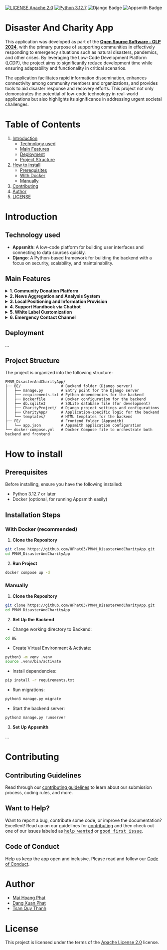 [![LICENSE Apache 2.0](https://img.shields.io/badge/license-Apache%202.0-blue?style=flat-square)](https://www.apache.org/licenses/LICENSE-2.0)
[![Python 3.12.7](https://img.shields.io/badge/python-3.12.7-blue)](https://www.python.org/downloads/release/python-3127/)
![Django Badge](https://img.shields.io/badge/django-092E20?logo=django&logoColor=white)
![Appsmith Badge](https://img.shields.io/badge/Appsmith-2A2F3D?logo=appsmith&logoColor=fff)

# Disaster And Charity App

This application was developed as part of the **[Open Source Software - OLP 2024](https://www.olp.vn/procon-pmmn/ph%E1%BA%A7n-m%E1%BB%81m-ngu%E1%BB%93n-m%E1%BB%9F)**, with the primary purpose of supporting communities in effectively responding to emergency situations such as natural disasters, pandemics, and other crises. By leveraging the Low-Code Development Platform (LCDP), the project aims to significantly reduce development time while ensuring adaptability and functionality in critical scenarios.

The application facilitates rapid information dissemination, enhances connectivity among community members and organizations, and provides tools to aid disaster response and recovery efforts. This project not only demonstrates the potential of low-code technology in real-world applications but also highlights its significance in addressing urgent societal challenges.

# Table of Contents

1. [Introduction](#introduction)
    - [Technology used](#technology-used)
    - [Main Features](#main-features)
    - [Deployment](#deployment)
    - [Project Structure](#project-structure)
2. [How to install](#how-to-install)
    - [Prerequisites](#prerequisites)
    - [With Docker](#with-docker-recommended)
    - [Manually](#manually)
3. [Contributing](#contributing)
4. [Author](#author)
5. [LICENSE](#license)

# Introduction

## Technology used

- **Appsmith**: A low-code platform for building user interfaces and connecting to data sources quickly.
- **Django**: A Python-based framework for building the backend with a focus on security, scalability, and maintainability.

## Main Features

<details>
<summary><b>1. Community Donation Platform</b></summary>

  - **Multi-Model Donations**: Supports diverse donation methods, including cash, physical goods, and online payments through popular channels.  
  - **Transparency and Accountability**: Displays detailed contribution data, including total funds/items collected, donor information, and fund allocation.  
  - **User-Friendly Interface**: Offers an intuitive interface for easy access and streamlined donation processes.  
</details>

<details>
<summary><b>2. News Aggregation and Analysis System</b></summary>

  - **Curated Information**: Collects and filters news from reliable media sources focusing on pandemics, natural disasters, and emergencies.  
  - **Data Analysis**: Identifies trends, statuses, and levels of impact in different regions, improving forecasting and response capabilities.  
  - **Categorized Content**: Organizes information by topics, regions, and urgency, allowing users to quickly access relevant updates.  
</details>

<details>
<summary><b>3. Local Positioning and Information Provision</b></summary>

  - **GPS Integration**: Identifies the user's current location using GPS technology.  
  - **Localized Updates**: Provides real-time information on risks such as diseases and natural disasters in the user’s area.  
  - **Personalized Solutions**: Suggests tailored preventive measures and response strategies based on the user's location and circumstances.
</details>

<details>
<summary><b>4. Support Handbook via Chatbot</b></summary>

  - **Interactive Assistance**: A chatbot that interacts with users to provide information, answer queries, and offer support in emergencies.
  - **Multilingual Support**: Accommodates global users by offering support in multiple languages.
</details>

<details>
<summary><b>5. White Label Customization</b></summary>

  - **Brand Adaptability**: Allows customization of the system's interface and functionalities to align with an organization's branding and needs.
  - **Donation and Language Configuration**: Supports integration of specific donation types and languages tailored to target audiences.
</details>

<details>
<summary><b>6. Emergency Contact Channel</b></summary>

  - **Directory Access**: Provides a comprehensive directory of emergency contact numbers, including rescue services, medical assistance, and relief organizations.  
  - **Quick Call Integration**: Enables users to make direct calls to critical contacts through the application for immediate help in emergencies.
</details>

## Deployment

...

## Project Structure

The project is organized into the following structure:

```
PMNM_DisasterAndCharityApp/
├── BE/                  # Backend folder (Django server)
│   ├── manage.py        # Entry point for the Django server
│   ├── requirements.txt # Python dependencies for the backend
│   ├── Dockerfile       # Docker configuration for the backend
│   ├── db.sqlite3       # SQLite database file (for development)
│   ├── CharityProject/  # Django project settings and configurations
│   ├── CharityApp/      # Application-specific logic for the backend
│   └── templates/       # HTML templates for the backend
├── FE/                  # Frontend folder (Appsmith)
│   └── app.json         # Appsmith application configuration
└── docker-compose.yml   # Docker Compose file to orchestrate both backend and frontend
```

# How to install

## Prerequisites  
Before installing, ensure you have the following installed:  
- Python 3.12.7 or later
- Docker (optional, for running Appsmith easily)

## Installation Steps

### With Docker (recommended)

1. **Clone the Repository**  
```bash
git clone https://github.com/HPhat03/PMNM_DisasterAndCharityApp.git
cd PMNM_DisasterAndCharityApp
```

2. **Run Project**
```bash
docker compose up -d
```

### Manually

1. **Clone the Repository**  
```bash
git clone https://github.com/HPhat03/PMNM_DisasterAndCharityApp.git
cd PMNM_DisasterAndCharityApp
```

2. **Set Up the Backend**

- Change working directory to Backend:
```bash
cd BE
```

- Create Virtual Environment & Activate:
```bash
python3 -m venv .venv
source .venv/bin/activate
```

- Install dependencies:
```bash
pip install -r requirements.txt
```

- Run migrations:
```bash
python3 manage.py migrate
```

- Start the backend server:
```bash
python3 manage.py runserver
```

3. **Set Up Appsmith**

...

# Contributing

## Contributing Guidelines

Read through our [contributing guidelines][contributing] to learn about our submission process, coding rules, and more.

## Want to Help?

Want to report a bug, contribute some code, or improve the documentation? Excellent! Read up on our guidelines for [contributing][contributing] and then check out one of our issues labeled as <kbd>[help wanted](https://github.com/HPhat03/PMNM_DisasterAndCharityApp/labels/help%20wanted)</kbd> or <kbd>[good first issue](https://github.com/HPhat03/PMNM_DisasterAndCharityApp/labels/good%20first%20issue)</kbd>.

## Code of Conduct

Help us keep the app open and inclusive. Please read and follow our [Code of Conduct][codeofconduct].

# Author

-   [Mai Hoang Phat](https://github.com/HPhat03)
-   [Dang Xuan Phat](https://github.com/xuanphat11112003)
-   [Tsan Quy Thanh](https://github.com/quythanh)

# License

This project is licensed under the terms of the [Apache License 2.0](http://www.apache.org/licenses/) license.


[codeofconduct]: CODE_OF_CONDUCT.md
[contributing]: CONTRIBUTING.md
